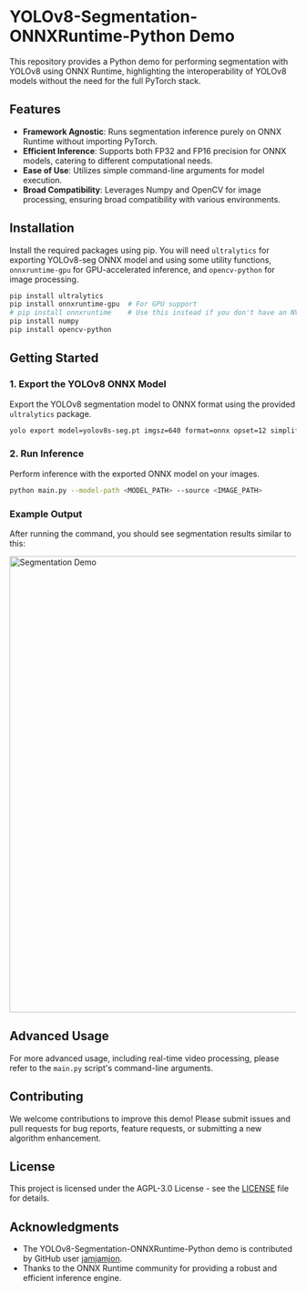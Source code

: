 # YOLOv8-Segmentation-ONNXRuntime-Python Demo

This repository provides a Python demo for performing segmentation with YOLOv8 using ONNX Runtime, highlighting the
interoperability of YOLOv8 models without the need for the full PyTorch stack.

## Features

- **Framework Agnostic**: Runs segmentation inference purely on ONNX Runtime without importing PyTorch.
- **Efficient Inference**: Supports both FP32 and FP16 precision for ONNX models, catering to different computational
  needs.
- **Ease of Use**: Utilizes simple command-line arguments for model execution.
- **Broad Compatibility**: Leverages Numpy and OpenCV for image processing, ensuring broad compatibility with various
  environments.

## Installation

Install the required packages using pip. You will need `ultralytics` for exporting YOLOv8-seg ONNX model and using some
utility functions, `onnxruntime-gpu` for GPU-accelerated inference, and `opencv-python` for image processing.

```bash
pip install ultralytics
pip install onnxruntime-gpu  # For GPU support
# pip install onnxruntime    # Use this instead if you don't have an NVIDIA GPU
pip install numpy
pip install opencv-python
```

## Getting Started

### 1. Export the YOLOv8 ONNX Model

Export the YOLOv8 segmentation model to ONNX format using the provided `ultralytics` package.

```bash
yolo export model=yolov8s-seg.pt imgsz=640 format=onnx opset=12 simplify
```

### 2. Run Inference

Perform inference with the exported ONNX model on your images.

```bash
python main.py --model-path <MODEL_PATH> --source <IMAGE_PATH>
```

### Example Output

After running the command, you should see segmentation results similar to this:

<img src="https://user-images.githubusercontent.com/51357717/279988626-eb74823f-1563-4d58-a8e4-0494025b7c9a.jpg" alt="Segmentation Demo" width="800">

## Advanced Usage

For more advanced usage, including real-time video processing, please refer to the `main.py` script's command-line
arguments.

## Contributing

We welcome contributions to improve this demo! Please submit issues and pull requests for bug reports, feature requests,
or submitting a new algorithm enhancement.

## License

This project is licensed under the AGPL-3.0 License - see
the [LICENSE](https://github.com/ultralytics/ultralytics/blob/main/LICENSE) file for details.

## Acknowledgments

- The YOLOv8-Segmentation-ONNXRuntime-Python demo is contributed by GitHub
  user [jamjamjon](https://github.com/jamjamjon).
- Thanks to the ONNX Runtime community for providing a robust and efficient inference engine.
